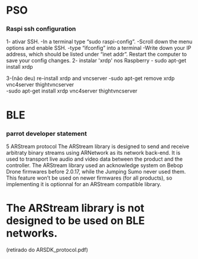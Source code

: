 # PSO

### Raspi ssh configuration

1- ativar SSH.
		-In a terminal type “sudo raspi-config”.
		-Scroll down the menu options and enable SSH.
		-type “ifconfig” into a terminal
		-Write down your IP address, which should be listed under “inet addr”. Restart the computer to save your config changes.
2- instalar 'xrdp' nos Raspberry
		- sudo apt-get install xrdp
	
3-(não deu) re-install xrdp and vncserver
		-sudo apt-get remove xrdp vnc4server thightvncserver		
		-sudo apt-get install xrdp vnc4server thightvncserver

# BLE

### parrot developer statement

5 ARStream protocol
The ARStream library is designed to send and receive arbitraty binary streams
using ARNetwork as its network back-end. It is used to transport live audio
and video data between the product and the controller.
The ARStream library used an acknowledge system on Bebop Drone
firmwares before 2.0.17, while the Jumping Sumo never used them. This
feature won’t be used on newer firmwares (for all products), so implementing it is optionnal for an ARStream compatible library.
# The ARStream library is not designed to be used on BLE networks.
(retirado do ARSDK_protocol.pdf)

